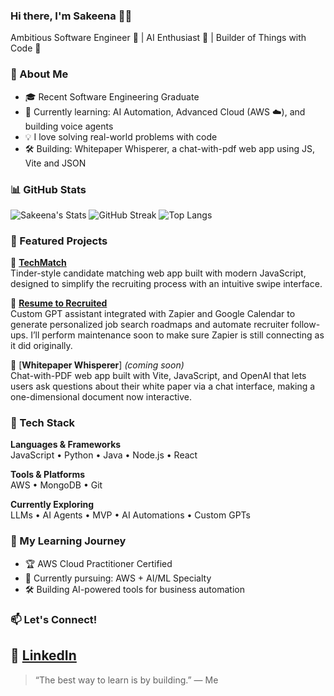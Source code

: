 ### Hi there, I'm Sakeena 👋🏽
Ambitious Software Engineer 🙌 | AI Enthusiast 🤖 | Builder of Things with Code 🧱

### 🚀 About Me
- 🎓 Recent Software Engineering Graduate
- 🌱 Currently learning: AI Automation, Advanced Cloud (AWS ☁️), and building voice agents
- 💡 I love solving real-world problems with code
- 🛠️ Building: Whitepaper Whisperer, a chat-with-pdf web app using JS, Vite and JSON

### 📊 GitHub Stats
![Sakeena's Stats](https://github-readme-stats.vercel.app/api?username=SakeenaRashid&show_icons=true&theme=radical)
![GitHub Streak](https://streak-stats.demolab.com/?user=SakeenaRashid&theme=radical)
![Top Langs](https://github-readme-stats.vercel.app/api/top-langs/?username=SakeenaRashid&layout=compact&theme=radical)


### 📂 Featured Projects
💼 [**TechMatch**](https://techmatch-app-hire-me.s3.amazonaws.com/index.html)  
Tinder-style candidate matching web app built with modern JavaScript, designed to simplify the recruiting process with an intuitive swipe interface.

🎯 [**Resume to Recruited**](https://chatgpt.com/g/g-RkobfxgBE-resume-to-recruited)  
Custom GPT assistant integrated with Zapier and Google Calendar to generate personalized job search roadmaps and automate recruiter follow-ups. I’ll perform maintenance soon to make sure Zapier is still connecting as it did originally.

📄 [**Whitepaper Whisperer**] *(coming soon)*  
Chat-with-PDF web app built with Vite, JavaScript, and OpenAI that lets users ask questions about their white paper via a chat interface, making a one-dimensional document now interactive.


### 🧰 Tech Stack
**Languages & Frameworks**  
JavaScript  •  Python  •  Java  •  Node.js  •  React  

**Tools & Platforms**  
AWS  •  MongoDB  •  Git  

**Currently Exploring**  
LLMs  •  AI Agents  •  MVP  •  AI Automations  •  Custom GPTs

### 🧠 My Learning Journey
- 🏆 AWS Cloud Practitioner Certified
- 🦾 Currently pursuing: AWS + AI/ML Specialty
- 🛠️ Building AI-powered tools for business automation

### 📫 Let's Connect!
🤝 [LinkedIn](https://www.linkedin.com/in/sakeenarashid/)  
---

> “The best way to learn is by building.” — Me
